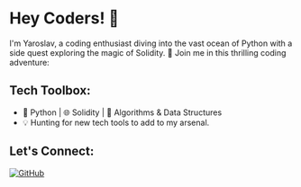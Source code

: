 # Hey Coders! 👋

I'm Yaroslav, a coding enthusiast diving into the vast ocean of Python with a side quest exploring the magic of Solidity. 🚀 Join me in this thrilling coding adventure:

## Tech Toolbox:
- 🐍 Python | 🌐 Solidity | 🧠 Algorithms & Data Structures
- 💡 Hunting for new tech tools to add to my arsenal.

## Let's Connect:
[![GitHub](https://img.shields.io/badge/GitHub-YourGitHub-green?style=flat&logo=github)](YourGitHubProfile)

